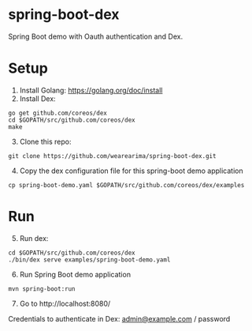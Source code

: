 # spring-boot-dex
Spring Boot demo with Oauth authentication and Dex. 

# Setup
1. Install Golang: https://golang.org/doc/install
2. Install Dex:

```
go get github.com/coreos/dex
cd $GOPATH/src/github.com/coreos/dex
make
```

3. Clone this repo:

```
git clone https://github.com/wearearima/spring-boot-dex.git
```

4. Copy the dex configuration file for this spring-boot demo application

```
cp spring-boot-demo.yaml $GOPATH/src/github.com/coreos/dex/examples
```

# Run
5. Run dex:

```
cd $GOPATH/src/github.com/coreos/dex
./bin/dex serve examples/spring-boot-demo.yaml
```

6. Run Spring Boot demo application
```
mvn spring-boot:run
```

7. Go to http://localhost:8080/

Credentials to authenticate in Dex: admin@example.com / password
